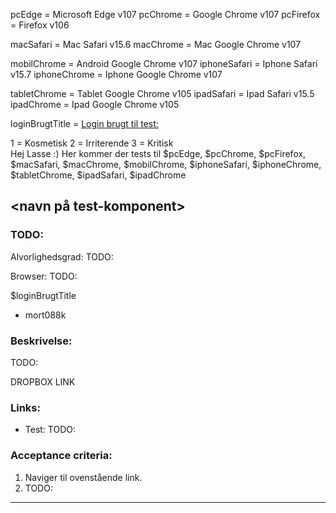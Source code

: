 pcEdge = Microsoft Edge v107
pcChrome = Google Chrome v107
pcFirefox = Firefox v106

macSafari = Mac Safari v15.6
macChrome = Mac Google Chrome v107

mobilChrome = Android Google Chrome v107
iphoneSafari = Iphone Safari v15.7
iphoneChrome = Iphone Google Chrome v107

tabletChrome = Tablet Google Chrome v105
ipadSafari = Ipad Safari v15.5
ipadChrome = Ipad Google Chrome v105

loginBrugtTitle = <span style="text-decoration: underline">Login brugt til test:</span>

1 = Kosmetisk
2 = Irriterende
3 = Kritisk
\
Hej Lasse :)
Her kommer der tests til $pcEdge, $pcChrome, $pcFirefox, $macSafari, $macChrome, $mobilChrome, $iphoneSafari, $iphoneChrome, $tabletChrome, $ipadSafari, $ipadChrome
## <navn på test-komponent>

### TODO:

Alvorlighedsgrad: TODO:

Browser: TODO:

$loginBrugtTitle
- mort088k

### Beskrivelse:
TODO:

DROPBOX LINK


### Links:
- Test: TODO:

### Acceptance criteria:
1. Naviger til ovenstående link.
2. TODO:

---
